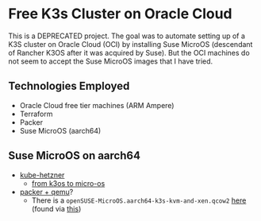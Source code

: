 # Free K3s Cluster on Oracle Cloud

This is a DEPRECATED project.
The goal was to automate setting up of a K3S cluster on Oracle Cloud (OCI) by installing Suse MicroOS (descendant of Rancher K3OS after it was acquired by Suse).
But the OCI machines do not seem to accept the Suse MicroOS images that I have tried.

## Technologies Employed

- Oracle Cloud free tier machines (ARM Ampere)
- Terraform
- Packer
- Suse MicroOS (aarch64)

## Suse MicroOS on aarch64

- [kube-hetzner](https://github.com/jspiers/kube-hetzner/blob/master/modules/host/locals.tf)
  - [from k3os to micro-os](https://github.com/kube-hetzner/kube-hetzner/issues/35)
- [packer + qemu](https://blogs.oracle.com/cloud-infrastructure/post/using-packer-and-virtualbox-to-bring-your-own-image-into-oracle-cloud-infrastructure)?
  - There is a `openSUSE-MicroOS.aarch64-k3s-kvm-and-xen.qcow2` [here](https://download.opensuse.org/ports/aarch64/tumbleweed/appliances/) (found via [this](https://en.opensuse.org/Portal:MicroOS/Downloads))
